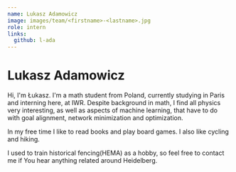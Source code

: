 ```yaml
---
name: Lukasz Adamowicz
image: images/team/<firstname>-<lastname>.jpg
role: intern
links:
  github: l-ada
---
```


# Lukasz Adamowicz

Hi, I'm Łukasz. I'm a math student from Poland, currently studying in Paris and interning here, at IWR. Despite background in math, I find all physics very interesting, as well as aspects of machine learning, that have to do with goal alignment, network minimization and optimization.

In my free time I like to read books and play board games. I also like cycling and hiking. 

I used to train historical fencing(HEMA) as a hobby, so feel free to contact me if You hear anything related around Heidelberg.
